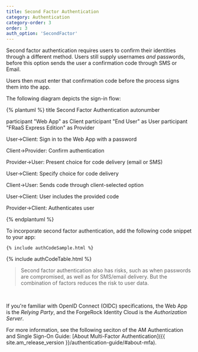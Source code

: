 ```yaml
---
title: Second Factor Authentication
category: Authentication
category-order: 3
order: 3
auth_option: 'SecondFactor'
---
```


Second factor authentication requires users to confirm their identities through a different method. Users still supply usernames *and* passwords, before this option sends the user a confirmation code through SMS or Email. 

Users then must enter that confirmation code before the process signs them into the app.

The following diagram depicts the sign-in flow:

{% plantuml %}
title Second Factor Authentication
autonumber

participant "Web App" as Client
participant "End User" as User
participant "FRaaS Express Edition" as Provider

User->Client: Sign in to the Web App with a password

Client->Provider: Confirm authentication

Provider->User: Present choice for code delivery (email or SMS)

User->Client: Specify choice for code delivery

Client->User: Sends code through client-selected option 

User->Client: User includes the provided code

Provider->Client: Authenticates user

{% endplantuml %}

To incorporate second factor authentication, add the following code snippet to your app:

```
{% include authCodeSample.html %}
```
{% include authCodeTable.html %} 

> Second factor authentication also has risks, such as when passwords are compromised, as well as for SMS/email delivery. But the combination of factors reduces the risk to user data.
<br>

If you're familiar with OpenID Connect (OIDC) specifications, the Web App is the _Relying Party_, and the ForgeRock Identity Cloud is the _Authorization Server_.

For more information, see the following seciton of the AM Authentication and Single Sign-On Guide: [About Multi-Factor Authentication]({{ site.am_release_version }}/authentication-guide/#about-mfa).
